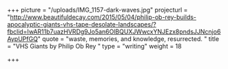 +++
picture = "/uploads/IMG_1157-dark-waves.jpg"
projecturl = "http://www.beautifuldecay.com/2015/05/04/philip-ob-rey-builds-apocalyptic-giants-vhs-tape-desolate-landscapes/?fbclid=IwAR11b7uazHVRDg9Jo5an6OlBQUXJWwcxYNJEzx8pndsJJNcnjo6AypUPfGQ"
quote = "waste, memories, and knowledge, resurrected. "
title = "VHS Giants by Philip Ob Rey "
type = "writing"
weight = 18

+++
